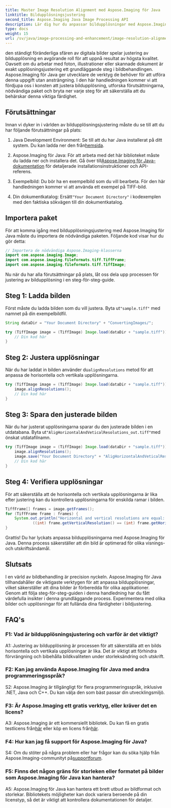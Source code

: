 ```yaml
---
title: Master Image Resolution Alignment med Aspose.Imaging för Java
linktitle: Bildupplösningsjustering
second_title: Aspose.Imaging Java Image Processing API
description: Lär dig hur du anpassar bildupplösningar med Aspose.Imaging för Java. Förbättra bildkvaliteten för utskrift och visning.
type: docs
weight: 15
url: /sv/java/image-processing-and-enhancement/image-resolution-alignment/
---
```

den ständigt föränderliga sfären av digitala bilder spelar justering av bildupplösning en avgörande roll för att uppnå resultat av högsta kvalitet. Oavsett om du arbetar med foton, illustrationer eller skannade dokument är exakt upplösningsjustering ett grundläggande steg i bildbehandlingen. Aspose.Imaging för Java ger utvecklare de verktyg de behöver för att utföra denna uppgift utan ansträngning. I den här handledningen kommer vi att fördjupa oss i konsten att justera bildupplösning, utforska förutsättningarna, nödvändiga paket och bryta ner varje steg för att säkerställa att du behärskar denna viktiga färdighet.

## Förutsättningar

Innan vi dyker in i världen av bildupplösningsjustering måste du se till att du har följande förutsättningar på plats:

1.  Java Development Environment: Se till att du har Java installerat på ditt system. Du kan ladda ner den från[hemsida](https://www.oracle.com/java/technologies/javase-downloads).

2.  Aspose.Imaging för Java: För att arbeta med det här biblioteket måste du ladda ner och installera det. Gå över till[Aspose.Imaging för Java-dokumentation](https://reference.aspose.com/imaging/java/) för detaljerade installationsinstruktioner och API-referens.

3. Exempelbild: Du bör ha en exempelbild som du vill bearbeta. För den här handledningen kommer vi att använda ett exempel på TIFF-bild.

4.  Din dokumentkatalog: Ersätt`"Your Document Directory"` i kodexemplen med den faktiska sökvägen till din dokumentkatalog.

## Importera paket

För att komma igång med bildupplösningsjustering med Aspose.Imaging för Java måste du importera de nödvändiga paketen. Följande kod visar hur du gör detta:

```java
// Importera de nödvändiga Aspose.Imaging-klasserna
import com.aspose.imaging.Image;
import com.aspose.imaging.fileformats.tiff.TiffFrame;
import com.aspose.imaging.fileformats.tiff.TiffImage;
```

Nu när du har alla förutsättningar på plats, låt oss dela upp processen för justering av bildupplösning i en steg-för-steg-guide.

## Steg 1: Ladda bilden

 Först måste du ladda bilden som du vill justera. Byta ut`"sample.tiff"` med namnet på din exempelbildfil.

```java
String dataDir = "Your Document Directory" + "ConvertingImages/";

try (TiffImage image = (TiffImage) Image.load(dataDir + "sample.tiff")) {
    // Din kod här
}
```

## Steg 2: Justera upplösningar

 När du har laddat in bilden använder du`alignResolutions` metod för att anpassa de horisontella och vertikala upplösningarna.

```java
try (TiffImage image = (TiffImage) Image.load(dataDir + "sample.tiff")) {
    image.alignResolutions();
    // Din kod här
}
```

## Steg 3: Spara den justerade bilden

 När du har justerat upplösningarna sparar du den justerade bilden i en utdatabana. Byta ut`"AligHorizontalAndVeticalResolutions_out.tiff"`med önskat utdatafilnamn.

```java
try (TiffImage image = (TiffImage) Image.load(dataDir + "sample.tiff")) {
    image.alignResolutions();
    image.save("Your Document Directory" + "AligHorizontalAndVeticalResolutions_out.tiff");
    // Din kod här
}
```

## Steg 4: Verifiera upplösningar

För att säkerställa att de horisontella och vertikala upplösningarna är lika efter justering kan du kontrollera upplösningarna för enskilda ramar i bilden.

```java
TiffFrame[] frames = image.getFrames();
for (TiffFrame frame : frames) {
    System.out.println("Horizontal and vertical resolutions are equal: " +
            ((int) frame.getVerticalResolution() == (int) frame.getHorizontalResolution()));
}
```

Grattis! Du har lyckats anpassa bildupplösningarna med Aspose.Imaging för Java. Denna process säkerställer att din bild är optimerad för olika visnings- och utskriftsändamål.

## Slutsats

I en värld av bildbehandling är precision nyckeln. Aspose.Imaging för Java tillhandahåller de viktigaste verktygen för att anpassa bildupplösningar, vilket säkerställer att dina bilder är förberedda för olika applikationer. Genom att följa steg-för-steg-guiden i denna handledning har du fått värdefulla insikter i denna grundläggande process. Experimentera med olika bilder och upplösningar för att fullända dina färdigheter i bildjustering.

## FAQ's

### F1: Vad är bildupplösningsjustering och varför är det viktigt?

A1: Justering av bildupplösning är processen för att säkerställa att en bilds horisontella och vertikala upplösningar är lika. Det är viktigt att förhindra förvrängning och bibehålla bildkvaliteten under storleksändring och utskrift.

### F2: Kan jag använda Aspose.Imaging för Java med andra programmeringsspråk?

S2: Aspose.Imaging är tillgängligt för flera programmeringsspråk, inklusive .NET, Java och C++. Du kan välja den som bäst passar din utvecklingsmiljö.

### F3: Är Aspose.Imaging ett gratis verktyg, eller kräver det en licens?

 A3: Aspose.Imaging är ett kommersiellt bibliotek. Du kan få en gratis testlicens från[här](https://releases.aspose.com/) eller köp en licens från[här](https://purchase.aspose.com/buy).

### F4: Hur kan jag få support för Aspose.Imaging för Java?

 S4: Om du stöter på några problem eller har frågor kan du söka hjälp från Aspose.Imaging-communityt på[supportforum](https://forum.aspose.com/).

### F5: Finns det någon gräns för storleken eller formatet på bilder som Aspose.Imaging för Java kan hantera?

A5: Aspose.Imaging för Java kan hantera ett brett utbud av bildformat och storlekar. Bibliotekets möjligheter kan dock variera beroende på din licenstyp, så det är viktigt att kontrollera dokumentationen för detaljer.
